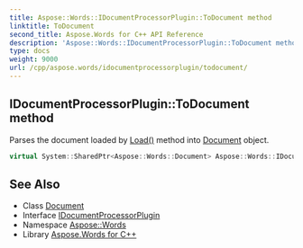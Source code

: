 ```yaml
---
title: Aspose::Words::IDocumentProcessorPlugin::ToDocument method
linktitle: ToDocument
second_title: Aspose.Words for C++ API Reference
description: 'Aspose::Words::IDocumentProcessorPlugin::ToDocument method. Parses the document loaded by Load() method into Document object in C++.'
type: docs
weight: 9000
url: /cpp/aspose.words/idocumentprocessorplugin/todocument/
---
```

## IDocumentProcessorPlugin::ToDocument method


Parses the document loaded by [Load()](../load/) method into [Document](../../document/) object.

```cpp
virtual System::SharedPtr<Aspose::Words::Document> Aspose::Words::IDocumentProcessorPlugin::ToDocument()=0
```

## See Also

* Class [Document](../../document/)
* Interface [IDocumentProcessorPlugin](../)
* Namespace [Aspose::Words](../../)
* Library [Aspose.Words for C++](../../../)
